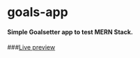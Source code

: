 # goals-app

#### Simple Goalsetter app to test MERN Stack.

###[Live preview](https://xdguido-goalsetter.herokuapp.com)

